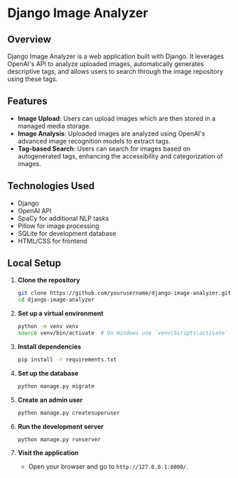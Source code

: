 # Django Image Analyzer

## Overview
Django Image Analyzer is a web application built with Django. It leverages OpenAI's API to analyze uploaded images, automatically generates descriptive tags, and allows users to search through the image repository using these tags.

## Features
- **Image Upload**: Users can upload images which are then stored in a managed media storage.
- **Image Analysis**: Uploaded images are analyzed using OpenAI's advanced image recognition models to extract tags.
- **Tag-based Search**: Users can search for images based on autogenerated tags, enhancing the accessibility and categorization of images.

## Technologies Used
- Django
- OpenAI API
- SpaCy for additional NLP tasks
- Pillow for image processing
- SQLite for development database
- HTML/CSS for frontend

## Local Setup
1. **Clone the repository**
   ```bash
   git clone https://github.com/yourusername/django-image-analyzer.git
   cd django-image-analyzer
   ```

2. **Set up a virtual environment**
   ```bash
   python -m venv venv
   source venv/bin/activate  # On Windows use `venv\Scripts\activate`
   ```

3. **Install dependencies**
   ```bash
   pip install -r requirements.txt
   ```

4. **Set up the database**
   ```bash
   python manage.py migrate
   ```

5. **Create an admin user**
   ```bash
   python manage.py createsuperuser
   ```

6. **Run the development server**
   ```bash
   python manage.py runserver
   ```

7. **Visit the application**
   - Open your browser and go to `http://127.0.0.1:8000/`.
